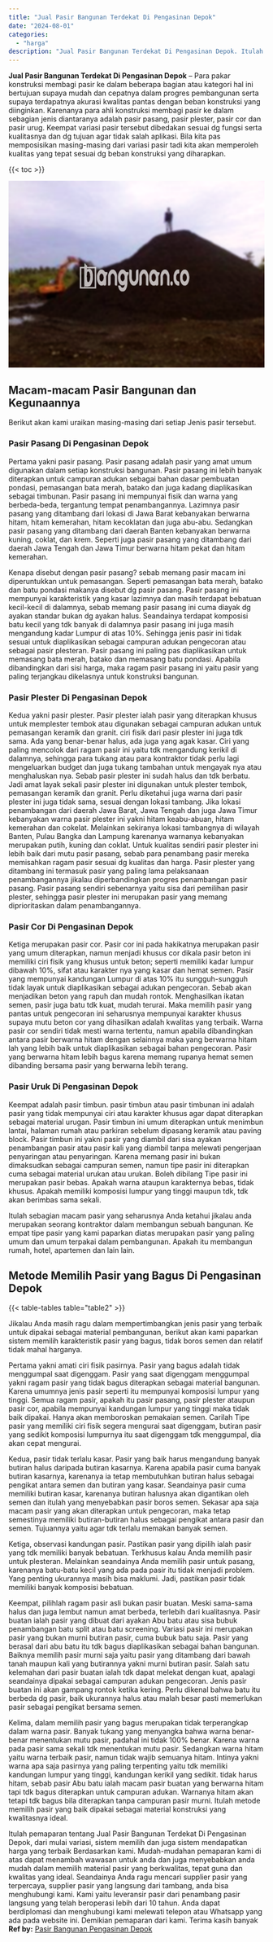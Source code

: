 ```yaml
---
title: "Jual Pasir Bangunan Terdekat Di Pengasinan Depok"
date: "2024-08-01"
categories: 
  - "harga"
description: "Jual Pasir Bangunan Terdekat Di Pengasinan Depok. Itulah pemaparan tentang Jual Pasir Bangunan Terdekat Di Pengasinan Depok, dari mulai variasi, sistem memil..."
---
```


**Jual Pasir Bangunan Terdekat Di Pengasinan Depok** – Para pakar konstruksi membagi pasir ke dalam beberapa bagian atau kategori hal ini bertujuan supaya mudah dan cepatnya dalam progres pembangunan serta supaya terdapatnya akurasi kwalitas pantas dengan beban konstruksi yang diinginkan. Karenanya para ahli konstruksi membagi pasir ke dalam sebagian jenis diantaranya adalah pasir pasang, pasir plester, pasir cor dan pasir urug. Keempat variasi pasir tersebut dibedakan sesuai dg fungsi serta kualitasnya dan dg tujuan agar tidak salah aplikasi. Bila kita pas memposisikan masing-masing dari variasi pasir tadi kita akan memperoleh kualitas yang tepat sesuai dg beban konstruksi yang diharapkan.

{{< toc >}}

![Jual Pasir Bangunan Terdekat Di Pengasinan Depok](/images/jual-pasir-bangunan-68.png)

## Macam-macam Pasir Bangunan dan Kegunaannya

Berikut akan kami uraikan masing-masing dari setiap Jenis pasir tersebut.

### Pasir Pasang Di Pengasinan Depok

Pertama yakni pasir pasang. Pasir pasang adalah pasir yang amat umum digunakan dalam setiap konstruksi bangunan. Pasir pasang ini lebih banyak diterapkan untuk campuran adukan sebagai bahan dasar pembuatan pondasi, pemasangan bata merah, batako dan juga kadang diaplikasikan sebagai timbunan. Pasir pasang ini mempunyai fisik dan warna yang berbeda-beda, tergantung tempat penambangannya. Lazimnya pasir pasang yang ditambang dari lokasi di Jawa Barat kebanyakan berwarna hitam, hitam kemerahan, hitam kecoklatan dan juga abu-abu. Sedangkan pasir pasang yang ditambang dari daerah Banten kebanyakan berwarna kuning, coklat, dan krem. Seperti juga pasir pasang yang ditambang dari daerah Jawa Tengah dan Jawa Timur berwarna hitam pekat dan hitam kemerahan.

Kenapa disebut dengan pasir pasang? sebab memang pasir macam ini diperuntukkan untuk pemasangan. Seperti pemasangan bata merah, batako dan batu pondasi makanya disebut dg pasir pasang. Pasir pasang ini mempunyai karakteristik yang kasar lazimnya dan masih terdapat bebatuan kecil-kecil di dalamnya, sebab memang pasir pasang ini cuma diayak dg ayakan standar bukan dg ayakan halus. Seandainya terdapat komposisi batu kecil yang tdk banyak di dalamnya pasir pasang ini juga masih mengandung kadar Lumpur di atas 10%. Sehingga jenis pasir ini tidak sesuai untuk diaplikasikan sebagai campuran adukan pengecoran atau sebagai pasir plesteran. Pasir pasang ini paling pas diaplikasikan untuk memasang bata merah, batako dan memasang batu pondasi. Apabila dibandingkan dari sisi harga, maka ragam pasir pasang ini yaitu pasir yang paling terjangkau dikelasnya untuk konstruksi bangunan.

### Pasir Plester Di Pengasinan Depok

Kedua yakni pasir plester. Pasir plester ialah pasir yang diterapkan khusus untuk memplester tembok atau digunakan sebagai campuran adukan untuk pemasangan keramik dan granit. ciri fisik dari pasir plester ini juga tdk sama. Ada yang benar-benar halus, ada juga yang agak kasar. Ciri yang paling mencolok dari ragam pasir ini yaitu tdk mengandung kerikil di dalamnya, sehingga para tukang atau para kontraktor tidak perlu lagi mengeluarkan budget dan juga tukang tambahan untuk mengayak nya atau menghaluskan nya. Sebab pasir plester ini sudah halus dan tdk berbatu. Jadi amat layak sekali pasir plester ini digunakan untuk plester tembok, pemasangan keramik dan granit. Perlu diketahui juga warna dari pasir plester ini juga tidak sama, sesuai dengan lokasi tambang. Jika lokasi penambangan dari daerah Jawa Barat, Jawa Tengah dan juga Jawa Timur kebanyakan warna pasir plester ini yakni hitam keabu-abuan, hitam kemerahan dan cokelat. Melainkan sekiranya lokasi tambangnya di wilayah Banten, Pulau Bangka dan Lampung karenanya warnanya kebanyakan merupakan putih, kuning dan coklat. Untuk kualitas sendiri pasir plester ini lebih baik dari mutu pasir pasang, sebab para penambang pasir mereka memisahkan ragam pasir sesuai dg kualitas dan harga. Pasir plester yang ditambang ini termasuk pasir yang paling lama pelaksanaan penambangannya jikalau diperbandingkan progres penambangan pasir pasang. Pasir pasang sendiri sebenarnya yaitu sisa dari pemilihan pasir plester, sehingga pasir plester ini merupakan pasir yang memang diprioritaskan dalam penambangannya.

### Pasir Cor Di Pengasinan Depok

Ketiga merupakan pasir cor. Pasir cor ini pada hakikatnya merupakan pasir yang umum diterapkan, namun menjadi khusus cor dikala pasir beton ini memiliki ciri fisik yang khusus untuk beton; seperti memiliki kadar lumpur dibawah 10%, sifat atau karakter nya yang kasar dan hemat semen. Pasir yang mempunyai kandungan Lumpur di atas 10% itu sungguh-sungguh tidak layak untuk diaplikasikan sebagai adukan pengecoran. Sebab akan menjadikan beton yang rapuh dan mudah rontok. Menghasilkan ikatan semen, pasir juga batu tdk kuat, mudah terurai. Maka memilih pasir yang pantas untuk pengecoran ini seharusnya mempunyai karakter khusus supaya mutu beton cor yang dihasilkan adalah kwalitas yang terbaik. Warna pasir cor sendiri tidak mesti warna tertentu, namun apabila dibandingkan antara pasir berwarna hitam dengan selainnya maka yang berwarna hitam lah yang lebih baik untuk diaplikasikan sebagai bahan pengecoran. Pasir yang berwarna hitam lebih bagus karena memang rupanya hemat semen dibanding bersama pasir yang berwarna lebih terang.

### Pasir Uruk Di Pengasinan Depok

Keempat adalah pasir timbun. pasir timbun atau pasir timbunan ini adalah pasir yang tidak mempunyai ciri atau karakter khusus agar dapat diterapkan sebagai material urugan. Pasir timbun ini umum diterapkan untuk menimbun lantai, halaman rumah atau parkiran sebelum dipasang keramik atau paving block. Pasir timbun ini yakni pasir yang diambil dari sisa ayakan penambangan pasir atau pasir kali yang diambil tanpa melewati pengerjaan penyaringan atau penyaringan. Karena memang pasir ini bukan dimaksudkan sebagai campuran semen, namun tipe pasir ini diterapkan cuma sebagai material urukan atau urukan. Boleh dibilang Tipe pasir ini merupakan pasir bebas. Apakah warna ataupun karakternya bebas, tidak khusus. Apakah memiliki komposisi lumpur yang tinggi maupun tdk, tdk akan berimbas sama sekali.

Itulah sebagian macam pasir yang seharusnya Anda ketahui jikalau anda merupakan seorang kontraktor dalam membangun sebuah bangunan. Ke empat tipe pasir yang kami paparkan diatas merupakan pasir yang paling umum dan umum terpakai dalam pembangunan. Apakah itu membangun rumah, hotel, apartemen dan lain lain.

## Metode Memilih Pasir yang Bagus Di Pengasinan Depok

{{< table-tables table="table2" >}}

Jikalau Anda masih ragu dalam mempertimbangkan jenis pasir yang terbaik untuk dipakai sebagai material pembangunan, berikut akan kami paparkan sistem memilih karakteristik pasir yang bagus, tidak boros semen dan relatif tidak mahal harganya.

Pertama yakni amati ciri fisik pasirnya. Pasir yang bagus adalah tidak menggumpal saat digenggam. Pasir yang saat digenggam menggumpal yakni ragam pasir yang tidak bagus diterapkan sebagai material bangunan. Karena umumnya jenis pasir seperti itu mempunyai komposisi lumpur yang tinggi. Semua ragam pasir, apakah itu pasir pasang, pasir plester ataupun pasir cor, apabila mempunyai kandungan lumpur yang tinggi maka tidak baik dipakai. Hanya akan memboroskan pemakaian semen. Carilah Tipe pasir yang memiliki ciri fisik segera mengurai saat digenggam, butiran pasir yang sedikit komposisi lumpurnya itu saat digenggam tdk menggumpal, dia akan cepat mengurai.

Kedua, pasir tidak terlalu kasar. Pasir yang baik harus mengandung banyak butiran halus daripada butiran kasarnya. Karena apabila pasir cuma banyak butiran kasarnya, karenanya ia tetap membutuhkan butiran halus sebagai pengikat antara semen dan butiran yang kasar. Seandainya pasir cuma memiliki butiran kasar, karenanya butiran halusnya akan digantikan oleh semen dan itulah yang menyebabkan pasir boros semen. Sekasar apa saja macam pasir yang akan diterapkan untuk pengecoran, maka tetap semestinya memiliki butiran-butiran halus sebagai pengikat antara pasir dan semen. Tujuannya yaitu agar tdk terlalu memakan banyak semen.

Ketiga, observasi kandungan pasir. Pastikan pasir yang dipilih ialah pasir yang tdk memiliki banyak bebatuan. Terkhusus kalau Anda memilih pasir untuk plesteran. Melainkan seandainya Anda memilih pasir untuk pasang, karenanya batu-batu kecil yang ada pada pasir itu tidak menjadi problem. Yang penting ukurannya masih bisa maklumi. Jadi, pastikan pasir tidak memiliki banyak komposisi bebatuan.

Keempat, pilihlah ragam pasir asli bukan pasir buatan. Meski sama-sama halus dan juga lembut namun amat berbeda, terlebih dari kualitasnya. Pasir buatan ialah pasir yang dibuat dari ayakan Abu batu atau sisa bubuk penambangan batu split atau batu screening. Variasi pasir ini merupakan pasir yang bukan murni butiran pasir, cuma bubuk batu saja. Pasir yang berasal dari abu batu itu tdk bagus diaplikasikan sebagai bahan bangunan. Baiknya memilih pasir murni saja yaitu pasir yang ditambang dari bawah tanah maupun kali yang butirannya yakni murni butiran pasir. Salah satu kelemahan dari pasir buatan ialah tdk dapat melekat dengan kuat, apalagi seandainya dipakai sebagai campuran adukan pengecoran. Jenis pasir buatan ini akan gampang rontok ketika kering. Perlu dikenal bahwa batu itu berbeda dg pasir, baik ukurannya halus atau malah besar pasti memerlukan pasir sebagai pengikat bersama semen.

Kelima, dalam memilih pasir yang bagus merupakan tidak terperangkap dalam warna pasir. Banyak tukang yang menyangka bahwa warna benar-benar menentukan mutu pasir, padahal ini tidak 100% benar. Karena warna pada pasir sama sekali tdk menentukan mutu pasir. Sedangkan warna hitam yaitu warna terbaik pasir, namun tidak wajib semuanya hitam. Intinya yakni warna apa saja pasirnya yang paling terpenting yaitu tdk memiliki kandungan lumpur yang tinggi, kandungan kerikil yang sedikit. tidak harus hitam, sebab pasir Abu batu ialah macam pasir buatan yang berwarna hitam tapi tdk bagus diterapkan untuk campuran adukan. Warnanya hitam akan tetapi tdk bagus bila diterapkan tanpa campuran pasir murni. Itulah metode memilih pasir yang baik dipakai sebagai material konstruksi yang kwalitasnya ideal.

Itulah pemaparan tentang Jual Pasir Bangunan Terdekat Di Pengasinan Depok, dari mulai variasi, sistem memilih dan juga sistem mendapatkan harga yang terbaik Berdasarkan kami. Mudah-mudahan pemaparan kami di atas dapat menambah wawasan untuk anda dan juga menyebabkan anda mudah dalam memilih material pasir yang berkwalitas, tepat guna dan kwalitas yang ideal. Seandainya Anda ragu mencari supplier pasir yang terpercaya, supplier pasir yang langsung dari tambang, anda bisa menghubungi kami. Kami yaitu leveransir pasir dari penambang pasir langsung yang telah beroperasi lebih dari 10 tahun. Anda dapat berdiplomasi dan menghubungi kami melewati telepon atau Whatsapp yang ada pada website ini. Demikian pemaparan dari kami. Terima kasih banyak
**Ref by:** [Pasir Bangunan Pengasinan Depok](https://id.wikipedia.org/wiki/Pasir)
